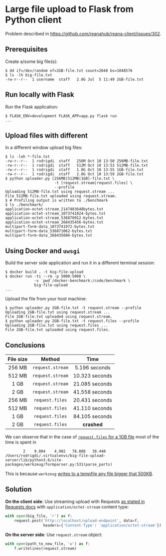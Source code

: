 # Large file upload to Flask from Python client

Problem described in https://github.com/reanahub/reana-client/issues/302.

## Prerequisites

Create a/some big file(s):

```console
$ dd if=/dev/random of=2GB-file.txt count=2048 bs=1048576
$ ls -lh big-file.txt
-rw-r--r--  1 username  staff   2.0G Jul  5 11:49 2GB-file.txt
```

## Run locally with Flask

Run the Flask application:

```console
$ FLASK_ENV=development FLASK_APP=app.py flask run
...
```

## Upload files with different

In a different window upload big files:

```console
$ ls -lah *-file.txt
-rw-r--r--  1 rodrigdi  staff   256M Oct 10 13:50 256MB-file.txt
-rw-r--r--  1 rodrigdi  staff   512M Oct 10 13:53 512MB-file.txt
-rw-r--r--  1 rodrigdi  staff   1.0G Oct 10 13:55 1GB-file.txt
-rw-r--r--  1 rodrigdi  staff   2.0G Oct 10 13:59 2GB-file.txt
$ python uploader.py [256MB|512MB|1GB]-file.txt \
                      -t [request.stream|request.files] \
                      --profile
Uploading 512MB-file.txt using request.stream ...
File 512MB-file.txt uploaded using request.stream.
$ # Profiling output is written to ./benchmark
$ ls ./benchmark/
application-octet-stream_2147483648bytes.txt
application-octet-stream_1073741824-bytes.txt
application-octet-stream_536870912-bytes.txt
application-octet-stream_268435456-bytes.txt
multipart-form-data_1073741972-bytes.txt
multipart-form-data_536871062-bytes.txt
multipart-form-data_268435606-bytes.txt
```

## Using Docker and `uwsgi`

Build the server side application and run it in a different terminal session:

```console
$ docker build . -t big-file-upload
$ docker run -ti --rm -p 5000:5000 \
             -v `pwd`/docker-benchmark:/code/benchmark \
             big-file-upload
...
```

Upload the file from your host machine:

```console
$ python uploader.py 2GB-file.txt -t request.stream --profile
Uploading 2GB-file.txt using request.stream ...
File 2GB-file.txt uploaded using request.stream.
$ python uploader.py 2GB-file.txt -t request.files --profile
Uploading 2GB-file.txt using request.files ...
File 2GB-file.txt uploaded using request.files.
```

## Conclusions

| File size     | Method           | Time            |
| :-----------: |:----------------:| :--------------:|
| 256 MB        | `request.stream` | 5.196 seconds   |
| 512 MB        | `request.stream` | 10.323 seconds  |
| 1 GB          | `request.stream` | 21.085 seconds  |
| 2 GB          | `request.stream` | 41.558 seconds  |
| 256 MB        | `request.files`  | 20.431 seconds  |
| 512 MB        | `request.files`  | 41.110 seconds  |
| 1 GB          | `request.files`  | 84.105 seconds  |
| 2 GB          | `request.files`  | **crashed**     |

We can observe that in the case of
[`request.files` for a 1GB file](./benchmark/multipart-form-data_1073741972-bytes.txt) most of the time is spent in

```
        2    9.804    4.902   78.880   39.440 /Users/rodrigdi/.virtualenvs/big-file-upload-server/lib/python3.6/site-packages/werkzeug/formparser.py:531(parse_parts)
```

This is because `werkzeug` [writes to a tempfile any file bigger that 500KB](https://github.com/pallets/werkzeug/blob/e7ba08f209477cb453f15113f9a4d527a6e81bfe/src/werkzeug/formparser.py#L53-L62).

## Solution

**On the client side**: Use streaming upload with Requests [as stated in Requests docs](https://requests.kennethreitz.org//en/v1.1.0/user/advanced/#streaming-uploads) with `application/octet-stream` content type:

```python
with open(big_file, 'r') as f:
    request.post('http://localhost/upload-endpoint', data=f,
                 headers={'Content-Type': 'application/octet-stream'})
```

**On the server side**: Use `request.stream` object:
```python
with open(path_to_new_file, 'w') as f:
    f.writelines(request.stream)
```
